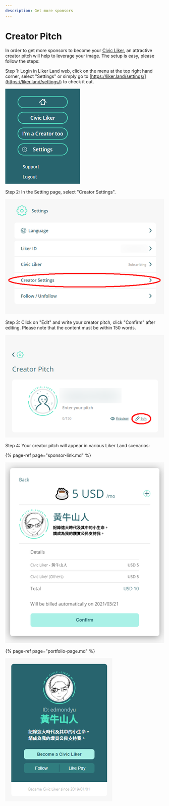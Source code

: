 ```yaml
---
description: Get more sponsors
---
```


# Creator Pitch

In order to get more sponsors to become your [Civic Liker](https://docs.like.co/user-guide/civic-liker), an attractive creator pitch will help to leverage your image.
 The setup is easy, please follow the steps:

Step 1: Login in Liker Land web, click on the menu at the top right hand corner, select "Settings" or simply go to [https://liker.land/settings/](https://liker.land/settings/) to check it out.

![](../../.gitbook/assets/subscribe-civic-liker-1-en.png)

Step 2: In the Setting page, select "Creator Settings".

![](../../.gitbook/assets/creators-pitch-1-en.png)

Step 3: Click on "Edit" and write your creator pitch, click "Confirm" after editing. Please note that the content must be within 150 words.

![](../../.gitbook/assets/creators-pitch-2-en.png)

Step 4: Your creator pitch will appear in various Liker Land scenarios:

{% page-ref page="sponsor-link.md" %}

![](../../.gitbook/assets/sponsor-link-en.png)

{% page-ref page="portfolio-page.md" %}

![](../../.gitbook/assets/likerid-avatar-en.png)

